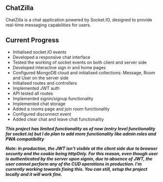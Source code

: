 ## ChatZilla

ChatZilla is a chat application powered by Socket.IO, designed to provide real-time messaging capabilities for users. 

## Current Progress

- Initialised socket.IO events
- Developed a responsive chat interface 
- Tested the working of socket events on both client and server side
- Developed interactive sign in and home pages
- Configured MongoDB cloud and initialised collections: Message, Room and User on the server side
- Initialised routes and controllers
- Implemented JWT auth
- API tested all routes
- Implemented signin/signup functionality
- Implemented chat storage
- Added a rooms page and join room functionality
- Configured disconnect event
- Added clear chat and leave chat functionality


***This project has limited functionality as of now (entry level functionality for socket.io) but I do plan to add more functionality like admin roles and PWA compatibility***

***Note: In production, the JWT isn't visible at the client side due to browser security and the cookie being httpOnly. For this reason, even though user is authenticated by the server upon signin, due to absence of JWT, the user cannot perform any of the CUD operations in production. I'm currently working towards fixing this. You can still, setup the project locally and it will work fine.***